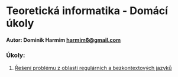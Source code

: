 # Teoretická informatika - Domácí úkoly

#### Autor: Dominik Harmim <harmim6@gmail.com>

### Úkoly:
1. [Řešení problému z oblasti regulárních a bezkontextových jazyků](1%20%7C%20%C5%98e%C5%A1en%C3%AD%20probl%C3%A9mu%20z%20oblasti%20regul%C3%A1rn%C3%ADch%20a%20bezkontextov%C3%BDch%20jazyk%C5%AF)
